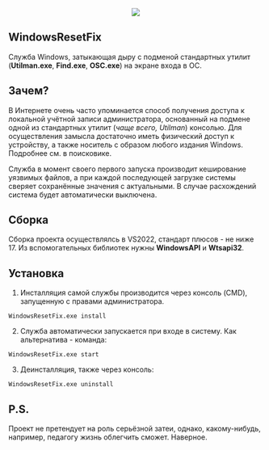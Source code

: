 <p align="center"><img src="https://sun9-39.userapi.com/impg/nSoOziIrGuSVF8VLrTADH1zBWdsby9ZRARBhhg/RGryRm88ZaU.jpg?size=650x300&quality=96&sign=4ded18d96654e18f626ada340ee9a32a"/></p>

## WindowsResetFix
Служба Windows, затыкающая дыру с подменой стандартных утилит (__Utilman.exe__, __Find.exe__, __OSC.exe__) на экране входа в ОС.

## Зачем?
В Интернете очень часто упоминается способ получения доступа к локальной учётной записи администратора, основанный на подмене одной из стандартных утилит (_чаще всего, Utilman_) консолью. Для осуществления замысла достаточно иметь физический доступ к устройству, а также носитель с образом любого издания Windows. Подробнее см. в поисковике.

Служба в момент своего первого запуска производит кеширование уязвимых файлов, а при каждой последующей загрузке системы сверяет сохранённые значения с актуальными. В случае расхождений система будет автоматически выключена.

## Сборка
Сборка проекта осуществлялсь в VS2022, стандарт плюсов - не ниже 17. Из вспомогательных библиотек нужны __WindowsAPI__ и __Wtsapi32__.

## Установка
1) Инсталляция самой службы производится через консоль (CMD), запущенную с правами администратора.
```console
WindowsResetFix.exe install
```
2) Служба автоматически запускается при входе в систему. Как альтернатива - команда:
```console
WindowsResetFix.exe start
```
3) Деинсталляция, также через консоль:
```console
WindowsResetFix.exe uninstall
```

## P.S.
Проект не претендует на роль серьёзной затеи, однако, какому-нибудь, например, педагогу жизнь облегчить сможет. Наверное.